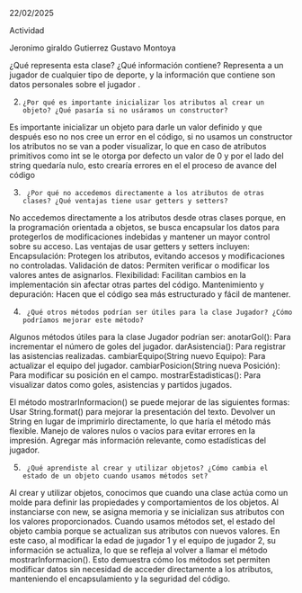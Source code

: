 22/02/2025

Actividad

Jeronimo giraldo Gutierrez
Gustavo Montoya


¿Qué representa esta clase? ¿Qué información contiene?
Representa a un jugador de cualquier tipo de deporte, y la información que contiene son datos personales sobre el jugador .

2.     ¿Por qué es importante inicializar los atributos al crear un objeto? ¿Qué pasaría si no usáramos un constructor?
Es importante inicializar un objeto para darle un valor definido y que después eso no nos cree un error en el código, si no usamos un constructor los atributos no se van a poder visualizar, lo que en caso de atributos primitivos como int se le otorga por defecto un valor de 0 y por el lado del string quedaría nulo, esto crearía errores en el el proceso de avance del código

3.      ¿Por qué no accedemos directamente a los atributos de otras clases? ¿Qué ventajas tiene usar getters y setters?
No accedemos directamente a los atributos desde otras clases porque, en la programación orientada a objetos, se busca encapsular los datos para protegerlos de modificaciones indebidas y mantener un mayor control sobre su acceso.
Las ventajas de usar getters y setters incluyen:
Encapsulación: Protegen los atributos, evitando accesos y modificaciones no controladas.
Validación de datos: Permiten verificar o modificar los valores antes de asignarlos.
Flexibilidad: Facilitan cambios en la implementación sin afectar otras partes del código.
Mantenimiento y depuración: Hacen que el código sea más estructurado y fácil de mantener.





4.      ¿Qué otros métodos podrían ser útiles para la clase Jugador? ¿Cómo podríamos mejorar este método?

Algunos métodos útiles para la clase Jugador podrían ser:
anotarGol(): Para incrementar el número de goles del jugador.
darAsistencia(): Para registrar las asistencias realizadas.
cambiarEquipo(String nuevo Equipo): Para actualizar el equipo del jugador.
cambiarPosicion(String nueva Posición): Para modificar su posición en el campo.
mostrarEstadisticas(): Para visualizar datos como goles, asistencias y partidos jugados.

El método mostrarInformacion() se puede mejorar de las siguientes formas:
Usar String.format() para mejorar la presentación del texto.
Devolver un String en lugar de imprimirlo directamente, lo que haría el método más flexible.
Manejo de valores nulos o vacíos para evitar errores en la impresión.
Agregar más información relevante, como estadísticas del jugador.

5.      ¿Qué aprendiste al crear y utilizar objetos? ¿Cómo cambia el estado de un objeto cuando usamos métodos set?
Al crear y utilizar objetos, conocimos que cuando una clase actúa como un molde para definir las propiedades y comportamientos de los objetos. Al instanciarse con new, se asigna memoria y se inicializan sus atributos con los valores proporcionados.
Cuando usamos métodos set, el estado del objeto cambia porque se actualizan sus atributos con nuevos valores. En este caso, al modificar la edad de jugador 1 y el equipo de jugador 2, su información se actualiza, lo que se refleja al volver a llamar el método mostrarInformacion(). Esto demuestra cómo los métodos set permiten modificar datos sin necesidad de acceder directamente a los atributos, manteniendo el encapsulamiento y la seguridad del código.

